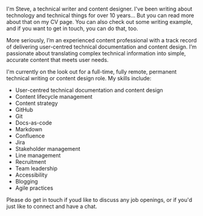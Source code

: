 I'm Steve, a technical writer and content designer. I've been writing about technology and technical things for over 10 years... But you can read more about that on my CV page. You can also check out some writing example, and if you want to get in touch, you can do that, too. 

More seriously, I’m an experienced content professional with a track record of delivering user-centred technical documentation and content design. I’m passionate about translating complex technical information into simple, accurate content that meets user needs.

I'm currently on the look out for a full-time, fully remote, permanent technical writing or content design role. My skills include: 

- User-centred technical documentation and content design
- Content lifecycle management
- Content strategy
- GitHub
- Git
- Docs-as-code
- Markdown
- Confluence
- Jira
- Stakeholder management
- Line management
- Recruitment
- Team leadership
- Accessibility
- Blogging
- Agile practices

Please do get in touch if youd like to discuss any job openings, or if you'd just like to connect and have a chat.
